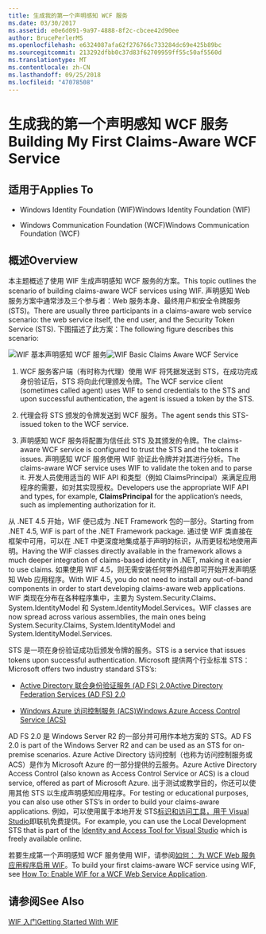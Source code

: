 ```yaml
---
title: 生成我的第一个声明感知 WCF 服务
ms.date: 03/30/2017
ms.assetid: e0e6d091-9a97-4888-8f2c-cbcee42d90ee
author: BrucePerlerMS
ms.openlocfilehash: e6324087afa62f276766c733284dc69e425b89bc
ms.sourcegitcommit: 213292dfbb0c37d83f62709959ff55c50af5560d
ms.translationtype: MT
ms.contentlocale: zh-CN
ms.lasthandoff: 09/25/2018
ms.locfileid: "47078508"
---
```

# <a name="building-my-first-claims-aware-wcf-service"></a><span data-ttu-id="0663c-102">生成我的第一个声明感知 WCF 服务</span><span class="sxs-lookup"><span data-stu-id="0663c-102">Building My First Claims-Aware WCF Service</span></span>
## <a name="applies-to"></a><span data-ttu-id="0663c-103">适用于</span><span class="sxs-lookup"><span data-stu-id="0663c-103">Applies To</span></span>  
  
-   <span data-ttu-id="0663c-104">Windows Identity Foundation (WIF)</span><span class="sxs-lookup"><span data-stu-id="0663c-104">Windows Identity Foundation (WIF)</span></span>  
  
-   <span data-ttu-id="0663c-105">Windows Communication Foundation (WCF)</span><span class="sxs-lookup"><span data-stu-id="0663c-105">Windows Communication Foundation (WCF)</span></span>  
  
## <a name="overview"></a><span data-ttu-id="0663c-106">概述</span><span class="sxs-lookup"><span data-stu-id="0663c-106">Overview</span></span>  
 <span data-ttu-id="0663c-107">本主题概述了使用 WIF 生成声明感知 WCF 服务的方案。</span><span class="sxs-lookup"><span data-stu-id="0663c-107">This topic outlines the scenario of building claims-aware WCF services using WIF.</span></span> <span data-ttu-id="0663c-108">声明感知 Web 服务方案中通常涉及三个参与者：Web 服务本身、最终用户和安全令牌服务 (STS)。</span><span class="sxs-lookup"><span data-stu-id="0663c-108">There are usually three participants in a claims-aware web service scenario: the web service itself, the end user, and the Security Token Service (STS).</span></span> <span data-ttu-id="0663c-109">下图描述了此方案：</span><span class="sxs-lookup"><span data-stu-id="0663c-109">The following figure describes this scenario:</span></span>  
  
 <span data-ttu-id="0663c-110">![WIF 基本声明感知 WCF 服务](../../../docs/framework/security/media/wifbasicclaimsawarewcfservice.gif "WIFBasicClaimsAwareWCFService")</span><span class="sxs-lookup"><span data-stu-id="0663c-110">![WIF Basic Claims Aware WCF Service](../../../docs/framework/security/media/wifbasicclaimsawarewcfservice.gif "WIFBasicClaimsAwareWCFService")</span></span>  
  
1.  <span data-ttu-id="0663c-111">WCF 服务客户端（有时称为代理）使用 WIF 将凭据发送到 STS，在成功完成身份验证后，STS 将向此代理颁发令牌。</span><span class="sxs-lookup"><span data-stu-id="0663c-111">The WCF service client (sometimes called agent) uses WIF to send credentials to the STS and upon successful authentication, the agent is issued a token by the STS.</span></span>  
  
2.  <span data-ttu-id="0663c-112">代理会将 STS 颁发的令牌发送到 WCF 服务。</span><span class="sxs-lookup"><span data-stu-id="0663c-112">The agent sends this STS-issued token to the WCF service.</span></span>  
  
3.  <span data-ttu-id="0663c-113">声明感知 WCF 服务将配置为信任此 STS 及其颁发的令牌。</span><span class="sxs-lookup"><span data-stu-id="0663c-113">The claims-aware WCF service is configured to trust the STS and the tokens it issues.</span></span> <span data-ttu-id="0663c-114">声明感知 WCF 服务使用 WIF 验证此令牌并对其进行分析。</span><span class="sxs-lookup"><span data-stu-id="0663c-114">The claims-aware WCF service uses WIF to validate the token and to parse it.</span></span> <span data-ttu-id="0663c-115">开发人员使用适当的 WIF API 和类型（例如 ClaimsPrincipal）来满足应用程序的需要，如对其实现授权。</span><span class="sxs-lookup"><span data-stu-id="0663c-115">Developers use the appropriate WIF API and types, for example, **ClaimsPrincipal** for the application’s needs, such as implementing authorization for it.</span></span>  
  
 <span data-ttu-id="0663c-116">从 .NET 4.5 开始，WIF 便已成为 .NET Framework 包的一部分。</span><span class="sxs-lookup"><span data-stu-id="0663c-116">Starting from .NET 4.5, WIF is part of the .NET Framework package.</span></span> <span data-ttu-id="0663c-117">通过使 WIF 类直接在框架中可用，可以在 .NET 中更深度地集成基于声明的标识，从而更轻松地使用声明。</span><span class="sxs-lookup"><span data-stu-id="0663c-117">Having the WIF classes directly available in the framework allows a much deeper integration of claims-based identity in .NET, making it easier to use claims.</span></span> <span data-ttu-id="0663c-118">如果使用 WIF 4.5，则无需安装任何带外组件即可开始开发声明感知 Web 应用程序。</span><span class="sxs-lookup"><span data-stu-id="0663c-118">With WIF 4.5, you do not need to install any out-of-band components in order to start developing claims-aware web applications.</span></span> <span data-ttu-id="0663c-119">WIF 类现在分布在各种程序集中，主要为 System.Security.Claims、System.IdentityModel 和 System.IdentityModel.Services。</span><span class="sxs-lookup"><span data-stu-id="0663c-119">WIF classes are now spread across various assemblies, the main ones being System.Security.Claims, System.IdentityModel and System.IdentityModel.Services.</span></span>  
  
 <span data-ttu-id="0663c-120">STS 是一项在身份验证成功后颁发令牌的服务。</span><span class="sxs-lookup"><span data-stu-id="0663c-120">STS is a service that issues tokens upon successful authentication.</span></span> <span data-ttu-id="0663c-121">Microsoft 提供两个行业标准 STS：</span><span class="sxs-lookup"><span data-stu-id="0663c-121">Microsoft offers two industry standard STS’s:</span></span>  
  
-   [<span data-ttu-id="0663c-122">Active Directory 联合身份验证服务 (AD FS) 2.0</span><span class="sxs-lookup"><span data-stu-id="0663c-122">Active Directory Federation Services (AD FS) 2.0</span></span>](https://go.microsoft.com/fwlink/?LinkID=247516)
  
-   [<span data-ttu-id="0663c-123">Windows Azure 访问控制服务 (ACS)</span><span class="sxs-lookup"><span data-stu-id="0663c-123">Windows Azure Access Control Service (ACS)</span></span>](https://go.microsoft.com/fwlink/?LinkID=247517)
  
 <span data-ttu-id="0663c-124">AD FS 2.0 是 Windows Server R2 的一部分并可用作本地方案的 STS。</span><span class="sxs-lookup"><span data-stu-id="0663c-124">AD FS 2.0 is part of the Windows Server R2 and can be used as an STS for on-premise scenarios.</span></span> <span data-ttu-id="0663c-125">Azure Active Directory 访问控制（也称为访问控制服务或 ACS）是作为 Microsoft Azure 的一部分提供的云服务。</span><span class="sxs-lookup"><span data-stu-id="0663c-125">Azure Active Directory Access Control (also known as Access Control Service or ACS) is a cloud service, offered as part of Microsoft Azure.</span></span> <span data-ttu-id="0663c-126">出于测试或教学目的，你还可以使用其他 STS 以生成声明感知应用程序。</span><span class="sxs-lookup"><span data-stu-id="0663c-126">For testing or educational purposes, you can also use other STS’s in order to build your claims-aware applications.</span></span> <span data-ttu-id="0663c-127">例如，可以使用属于本地开发 STS[标识和访问工具，用于 Visual Studio](https://go.microsoft.com/fwlink/?LinkID=245849)即联机免费提供。</span><span class="sxs-lookup"><span data-stu-id="0663c-127">For example, you can use the Local Development STS that is part of the [Identity and Access Tool for Visual Studio](https://go.microsoft.com/fwlink/?LinkID=245849) which is freely available online.</span></span>  
  
 <span data-ttu-id="0663c-128">若要生成第一个声明感知 WCF 服务使用 WIF，请参阅[如何： 为 WCF Web 服务应用程序启用 WIF](../../../docs/framework/security/how-to-enable-wif-for-a-wcf-web-service-application.md)。</span><span class="sxs-lookup"><span data-stu-id="0663c-128">To build your first claims-aware WCF service using WIF, see [How To: Enable WIF for a WCF Web Service Application](../../../docs/framework/security/how-to-enable-wif-for-a-wcf-web-service-application.md).</span></span>
  
## <a name="see-also"></a><span data-ttu-id="0663c-129">请参阅</span><span class="sxs-lookup"><span data-stu-id="0663c-129">See Also</span></span>  
 [<span data-ttu-id="0663c-130">WIF 入门</span><span class="sxs-lookup"><span data-stu-id="0663c-130">Getting Started With WIF</span></span>](../../../docs/framework/security/getting-started-with-wif.md)
